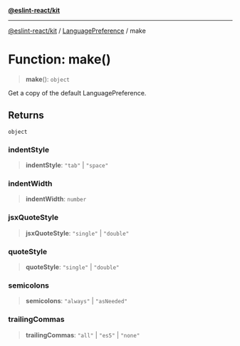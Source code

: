 [**@eslint-react/kit**](../../../../README.md)

***

[@eslint-react/kit](../../../../README.md) / [LanguagePreference](../README.md) / make

# Function: make()

> **make**(): `object`

Get a copy of the default LanguagePreference.

## Returns

`object`

### indentStyle

> **indentStyle**: `"tab"` \| `"space"`

### indentWidth

> **indentWidth**: `number`

### jsxQuoteStyle

> **jsxQuoteStyle**: `"single"` \| `"double"`

### quoteStyle

> **quoteStyle**: `"single"` \| `"double"`

### semicolons

> **semicolons**: `"always"` \| `"asNeeded"`

### trailingCommas

> **trailingCommas**: `"all"` \| `"es5"` \| `"none"`
